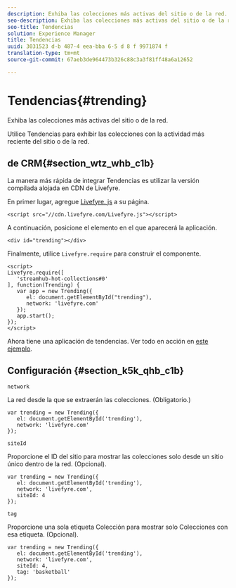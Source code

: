 ```yaml
---
description: Exhiba las colecciones más activas del sitio o de la red.
seo-description: Exhiba las colecciones más activas del sitio o de la red.
seo-title: Tendencias
solution: Experience Manager
title: Tendencias
uuid: 3031523 d-b 487-4 eea-bba 6-5 d 8 f 9971874 f
translation-type: tm+mt
source-git-commit: 67aeb3de964473b326c88c3a3f81ff48a6a12652

---
```



# Tendencias{#trending}

Exhiba las colecciones más activas del sitio o de la red.

Utilice Tendencias para exhibir las colecciones con la actividad más reciente del sitio o de la red.

## de CRM{#section_wtz_whb_c1b}

La manera más rápida de integrar Tendencias es utilizar la versión compilada alojada en CDN de Livefyre.

En primer lugar, agregue [Livefyre. js](https://github.com/Livefyre/Livefyre.js) a su página.

```
<script src="//cdn.livefyre.com/Livefyre.js"></script> 
```

A continuación, posicione el elemento en el que aparecerá la aplicación.

```
<div id="trending"></div>
```

Finalmente, utilice `Livefyre.require` para construir el componente.

```
<script> 
Livefyre.require([ 
   'streamhub-hot-collections#0' 
], function(Trending) {     
   var app = new Trending({ 
      el: document.getElementById("trending"), 
      network: 'livefyre.com' 
   }); 
   app.start(); 
}); 
</script>
```

Ahora tiene una aplicación de tendencias. Ver todo en acción en [este ejemplo](https://codepen.io/gobengo/pen/GijEy).

## Configuración {#section_k5k_qhb_c1b}

`network`

La red desde la que se extraerán las colecciones. (Obligatorio.)

```
var trending = new Trending({ 
   el: document.getElementById('trending'), 
   network: 'livefyre.com' 
});
```

`siteId`

Proporcione el ID del sitio para mostrar las colecciones solo desde un sitio único dentro de la red. (Opcional).

```
var trending = new Trending({ 
   el: document.getElementById('trending'), 
   network: 'livefyre.com', 
   siteId: 4 
});
```

`tag`

Proporcione una sola etiqueta Colección para mostrar solo Colecciones con esa etiqueta. (Opcional).

```
var trending = new Trending({ 
   el: document.getElementById('trending'), 
   network: 'livefyre.com', 
   siteId: 4, 
   tag: 'basketball' 
});
```

